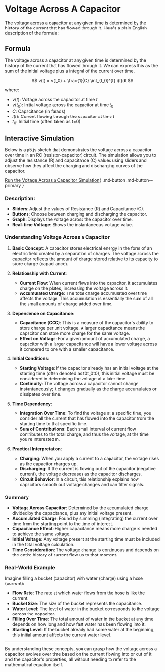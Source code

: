 # Voltage Across A Capacitor

The voltage across a capacitor at any given time is determined by the history of the current that has flowed through it. Here's a plain English description of the formula:

## Formula

The voltage across a capacitor at any given time is determined by the history of the current that has flowed through it. We can express this as
the sum of the initial voltage plus a integral of the current over time.

$$
v(t) = v(t_0) + \frac{1}{C} \int_{t_0}^{t} i(t)dt
$$

where:

-   $v(t)$: Voltage across the capacitor at time $t$
-   $v(t_0)$: Initial voltage across the capacitor at time $t_0​$
-   $C$: Capacitance (in farads)
-   $i(t)$: Current flowing through the capacitor at time $t$
-   $t_0​$: Initial time (often taken as t=0)


## Interactive Simulation

Below is a p5.js sketch that demonstrates the voltage across a capacitor over time in an RC (resistor-capacitor) circuit. The simulation allows you to adjust the resistance (R) and capacitance (C) values using sliders and observe how they affect the charging and discharging curves of the capacitor.

[Run the Voltage Across a Capacitor Simulation](./voltage-across-a-capacitor.html){ .md-button .md-button--primary }

### Description:

-   **Sliders**: Adjust the values of Resistance (R) and Capacitance (C).
-   **Buttons**: Choose between charging and discharging the capacitor.
-   **Graph**: Displays the voltage across the capacitor over time.
-   **Real-time Voltage**: Shows the instantaneous voltage value.

### **Understanding Voltage Across a Capacitor**

1.  **Basic Concept**: A capacitor stores electrical energy in the form of an electric field created by a separation of charges. The voltage across the capacitor reflects the amount of charge stored relative to its capacity to store charge (capacitance).

2.  **Relationship with Current**:

    -   **Current Flow**: When current flows into the capacitor, it accumulates charge on the plates, increasing the voltage across it.
    -   **Accumulated Charge**: The total charge accumulated over time affects the voltage. This accumulation is essentially the sum of all the small amounts of charge added over time.
3.  **Dependence on Capacitance**:

    -   **Capacitance (CCC)**: This is a measure of the capacitor's ability to store charge per unit voltage. A larger capacitance means the capacitor can store more charge for the same voltage.
    -   **Effect on Voltage**: For a given amount of accumulated charge, a capacitor with a larger capacitance will have a lower voltage across it compared to one with a smaller capacitance.
4.  **Initial Conditions**:

    -   **Starting Voltage**: If the capacitor already has an initial voltage at the starting time (often denoted as t0t\_0t0​), this initial voltage must be considered in determining the voltage at a later time.
    -   **Continuity**: The voltage across a capacitor cannot change instantaneously; it changes gradually as the charge accumulates or dissipates over time.
5.  **Time Dependency**:

    -   **Integration Over Time**: To find the voltage at a specific time, you consider all the current that has flowed into the capacitor from the starting time to that specific time.
    -   **Sum of Contributions**: Each small interval of current flow contributes to the total charge, and thus the voltage, at the time you're interested in.
6.  **Practical Interpretation**:

    -   **Charging**: When you apply a current to a capacitor, the voltage rises as the capacitor charges up.
    -   **Discharging**: If the current is flowing out of the capacitor (negative current), the voltage decreases as the capacitor discharges.
    -   **Circuit Behavior**: In a circuit, this relationship explains how capacitors smooth out voltage changes and can filter signals.


### **Summary**

-   **Voltage Across Capacitor**: Determined by the accumulated charge divided by the capacitance, plus any initial voltage present.
-   **Accumulated Charge**: Found by summing (integrating) the current over time from the starting point to the time of interest.
-   **Capacitance Effect**: Higher capacitance means more charge is needed to achieve the same voltage.
-   **Initial Voltage**: Any voltage present at the starting time must be included in the total voltage calculation.
-   **Time Consideration**: The voltage change is continuous and depends on the entire history of current flow up to that moment.



### **Real-World Example**

Imagine filling a bucket (capacitor) with water (charge) using a hose (current):

-   **Flow Rate**: The rate at which water flows from the hose is like the current.
-   **Bucket Size**: The size of the bucket represents the capacitance.
-   **Water Level**: The level of water in the bucket corresponds to the voltage across the capacitor.
-   **Filling Over Time**: The total amount of water in the bucket at any time depends on how long and how fast water has been flowing into it.
-   **Starting Level**: If the bucket already had some water at the beginning, this initial amount affects the current water level.

* * * *

By understanding these concepts, you can grasp how the voltage across a capacitor evolves over time based on the current flowing into or out of it and the capacitor's properties, all without needing to refer to the mathematical equation itself.